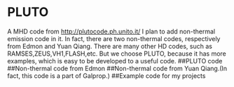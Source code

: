 # PLUTO
A MHD code from http://plutocode.ph.unito.it/
I plan to add non-thermal emission code in it. In fact, there are two non-thermal codes, respectively from Edmon and Yuan Qiang.
There are many other HD codes, such as RAMSES,ZEUS,VH1,FLASH,etc. But we choose PLUTO, because it has more examples, which is easy to be developed to a useful code.
##PLUTO code
##Non-thermal code from Edmon
##Non-thermal code from Yuan Qiang.(In fact, this code is a part of Galprop.)
##Example code for my projects
